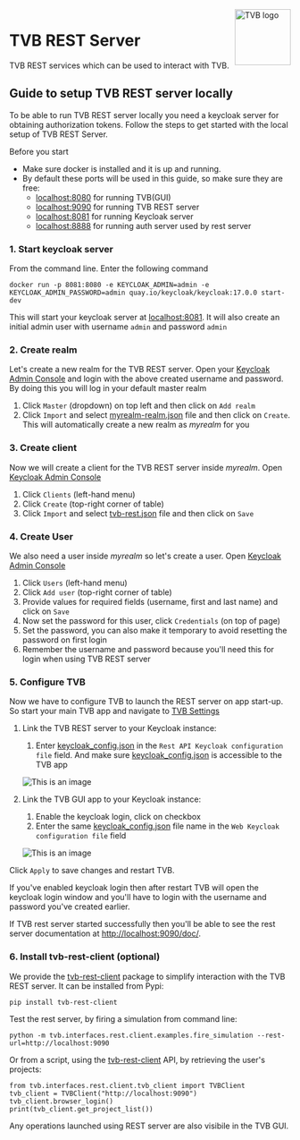 <a>
    <img src="../../../../../tvb_documentation/_static/TVB_logo.svg" alt="TVB logo" title="TVB" align="right" height="100" />
</a>

# TVB REST Server
TVB REST services which can be used to interact with TVB. 

    

## Guide to setup TVB REST server locally

To be able to run TVB REST server locally you need a keycloak server for obtaining authorization tokens. Follow the steps to get started with the local setup of TVB REST Server.

Before you start 
- Make sure docker is installed and it is up and running.
- By default these ports will be used in this guide, so make sure they are free:
    - [localhost:8080](http://localhost:8080) for running TVB(GUI)
    - [localhost:9090](http://localhost:9090) for running TVB REST server
    - [localhost:8081](http://localhost:8081) for running Keycloak server
    - [localhost:8888](http://localhost:8888) for running auth server used by rest server


### 1. Start keycloak server

From the command line. Enter the following command

```
docker run -p 8081:8080 -e KEYCLOAK_ADMIN=admin -e KEYCLOAK_ADMIN_PASSWORD=admin quay.io/keycloak/keycloak:17.0.0 start-dev
```
This will start your keycloak server at [localhost:8081](http://localhost:8081). It will also create an initial admin user with username `admin` and password `admin`

### 2. Create realm

Let's create a new realm for the TVB REST server. Open your [Keycloak Admin Console](http://localhost:8081/admin) and login with the above created username and password. By doing this you will log in your default master realm

   1. Click `Master` (dropdown) on top left and then click on `Add realm`
   2. Click `Import` and select [myrealm-realm.json](./dev_resources/myrealm-realm.json) file and then click on `Create`. This will automatically create a new realm as _myrealm_ for you

### 3. Create client

Now we will create a client for the TVB REST server inside _myrealm_. Open [Keycloak Admin Console](http://localhost:8081/admin) 

   1. Click `Clients` (left-hand menu)
   2. Click `Create` (top-right corner of table)
   3. Click `Import` and select [tvb-rest.json](./dev_resources/tvb-rest.json) file and then click on `Save`

### 4. Create User

We also need a user inside _myrealm_ so let's create a user. Open [Keycloak Admin Console](http://localhost:8081/admin)

   1. Click `Users` (left-hand menu)
   2. Click `Add user` (top-right corner of table)
   3. Provide values for required fields (username, first and last name) and click on `Save`
   4. Now set the password for this user, click `Credentials` (on top of page)
   5. Set the password, you can also make it temporary to avoid resetting the password on first login
   6. Remember the username and password because you'll need this for login when using TVB REST server

### 5. Configure TVB

Now we have to configure TVB to launch the REST server on app start-up. So start your main TVB app and navigate to [TVB Settings](http://localhost:8080/settings/settings/)

   1. Link the TVB REST server to your Keycloak instance:
        1. Enter [keycloak_config.json](./dev_resources/keycloak_config.json) in the `Rest API Keycloak configuration file` field. And make sure [keycloak_config.json](./dev_resources/keycloak_config.json) is accessible to the TVB app
        
        ![This is an image](./dev_resources/keycloak_setting_rest_only.jpg)

   2. Link the TVB GUI app to your Keycloak instance:
        1. Enable the keycloak login, click on checkbox
        2. Enter the same [keycloak_config.json](./dev_resources/keycloak_config.json) file name in the `Web Keycloak configuration file` field
                

        ![This is an image](./dev_resources/keycloak_setting_rest_and_gui.jpg)

   Click `Apply` to save changes and restart TVB.


If you've enabled keycloak login then after restart TVB will open the keycloak login window and you'll have to login with the username and password you've created earlier. 

If TVB rest server started successfully then you'll be able to see the rest server documentation at [http://localhost:9090/doc/](http://localhost:9090/doc).

### 6. Install tvb-rest-client (optional)
We provide the [tvb-rest-client](https://pypi.org/project/tvb-rest-client/) package to simplify interaction with the TVB REST server. It can be installed from Pypi:

```
pip install tvb-rest-client
```

Test the rest server, by firing a simulation from command line:

```
python -m tvb.interfaces.rest.client.examples.fire_simulation --rest-url=http://localhost:9090
```
 
Or from a script, using the [tvb-rest-client](https://pypi.org/project/tvb-rest-client/) API, by retrieving the user's projects:

```
from tvb.interfaces.rest.client.tvb_client import TVBClient
tvb_client = TVBClient("http://localhost:9090")
tvb_client.browser_login()
print(tvb_client.get_project_list())
```

Any operations launched using REST server are also visibile in the TVB GUI.

